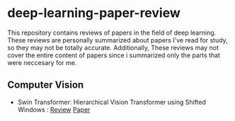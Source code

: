 deep-learning-paper-review
==========================
This repository contains reviews of papers in the field of deep learning. These reviews are personally summarized about papers I've read for study, so they may not be totally accurate. Additionally, These reviews may not cover the entire content of papers since i summarized only the parts that were neccesary for me.

Computer Vision
---------------
* Swin Transformer: Hierarchical Vision Transformer using Shifted Windows : [Review](https://halved-argument-df9.notion.site/Swin-Transformer-Hierarchical-Vision-Transformer-using-Shifted-Windows-617bdff876b146f6848693c97adfb54a?pvs=4, "swint review") [Paper](https://arxiv.org/abs/2103.14030)
